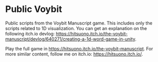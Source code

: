 # Public Voybit
 Public scripts from the Voybit Manuscript game.
 This includes only the scripts related to 1D visualization. You can get an explanation on the following itch.io devlog: https://hitsuono.itch.io/the-voybit-manuscript/devlog/640271/creating-a-1d-word-game-in-unity.
 
 
 Play the full game in https://hitsuono.itch.io/the-voybit-manuscript.
 For more similar content, follow me on itch.io: https://hitsuono.itch.io/. 
 